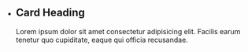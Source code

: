 <ul class="usa-card-group">
  <li class="usa-card tablet:grid-col-4">
    <div class="usa-card__container card-text-button card-default">
      <div class="usa-card__header">
        <h2 class="usa-card__heading">Card Heading
        </h2>
      </div>
      <div class="usa-card__body">
       <p>
          Lorem ipsum dolor sit amet consectetur adipisicing elit. Facilis earum tenetur quo cupiditate, eaque qui officia recusandae.
        </p>
      </div>
      <div class="usa-card__footer">
      </div>
    </div>
  </li>
</ul>